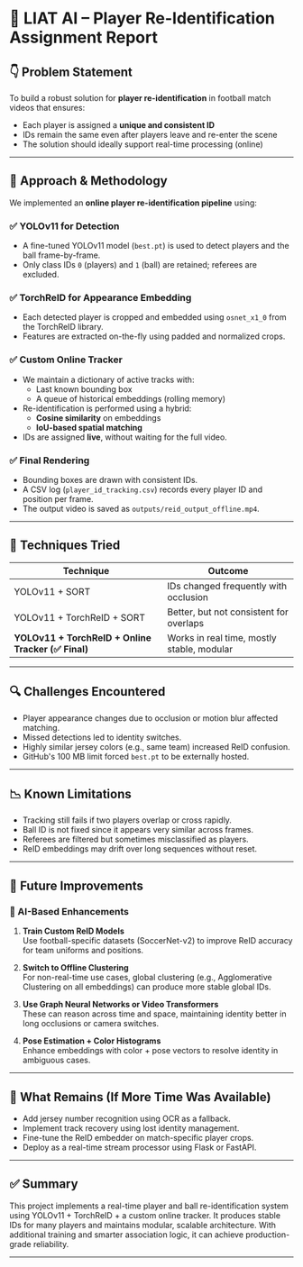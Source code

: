 # 📄 LIAT AI – Player Re-Identification Assignment Report

## 👇 Problem Statement

To build a robust solution for **player re-identification** in football match videos that ensures:
- Each player is assigned a **unique and consistent ID**
- IDs remain the same even after players leave and re-enter the scene
- The solution should ideally support real-time processing (online)

---

## 🧩 Approach & Methodology

We implemented an **online player re-identification pipeline** using:

### ✅ YOLOv11 for Detection
- A fine-tuned YOLOv11 model (`best.pt`) is used to detect players and the ball frame-by-frame.
- Only class IDs `0` (players) and `1` (ball) are retained; referees are excluded.

### ✅ TorchReID for Appearance Embedding
- Each detected player is cropped and embedded using `osnet_x1_0` from the TorchReID library.
- Features are extracted on-the-fly using padded and normalized crops.

### ✅ Custom Online Tracker
- We maintain a dictionary of active tracks with:
  - Last known bounding box
  - A queue of historical embeddings (rolling memory)
- Re-identification is performed using a hybrid:
  - **Cosine similarity** on embeddings
  - **IoU-based spatial matching**
- IDs are assigned **live**, without waiting for the full video.

### ✅ Final Rendering
- Bounding boxes are drawn with consistent IDs.
- A CSV log (`player_id_tracking.csv`) records every player ID and position per frame.
- The output video is saved as `outputs/reid_output_offline.mp4`.

---

## 🧪 Techniques Tried

| Technique | Outcome |
|----------|---------|
| YOLOv11 + SORT | IDs changed frequently with occlusion |
| YOLOv11 + TorchReID + SORT | Better, but not consistent for overlaps |
| **YOLOv11 + TorchReID + Online Tracker (✅ Final)** | Works in real time, mostly stable, modular |

---

## 🔍 Challenges Encountered

- Player appearance changes due to occlusion or motion blur affected matching.
- Missed detections led to identity switches.
- Highly similar jersey colors (e.g., same team) increased ReID confusion.
- GitHub's 100 MB limit forced `best.pt` to be externally hosted.

---

## 📉 Known Limitations

- Tracking still fails if two players overlap or cross rapidly.
- Ball ID is not fixed since it appears very similar across frames.
- Referees are filtered but sometimes misclassified as players.
- ReID embeddings may drift over long sequences without reset.

---

## 🚀 Future Improvements

### 🧠 AI-Based Enhancements

1. **Train Custom ReID Models**  
   Use football-specific datasets (SoccerNet-v2) to improve ReID accuracy for team uniforms and positions.

2. **Switch to Offline Clustering**  
   For non-real-time use cases, global clustering (e.g., Agglomerative Clustering on all embeddings) can produce more stable global IDs.

3. **Use Graph Neural Networks or Video Transformers**  
   These can reason across time and space, maintaining identity better in long occlusions or camera switches.

4. **Pose Estimation + Color Histograms**  
   Enhance embeddings with color + pose vectors to resolve identity in ambiguous cases.

---

## 📂 What Remains (If More Time Was Available)

- Add jersey number recognition using OCR as a fallback.
- Implement track recovery using lost identity management.
- Fine-tune the ReID embedder on match-specific player crops.
- Deploy as a real-time stream processor using Flask or FastAPI.

---


## ✅ Summary

This project implements a real-time player and ball re-identification system using YOLOv11 + TorchReID + a custom online tracker. It produces stable IDs for many players and maintains modular, scalable architecture. With additional training and smarter association logic, it can achieve production-grade reliability.

---
